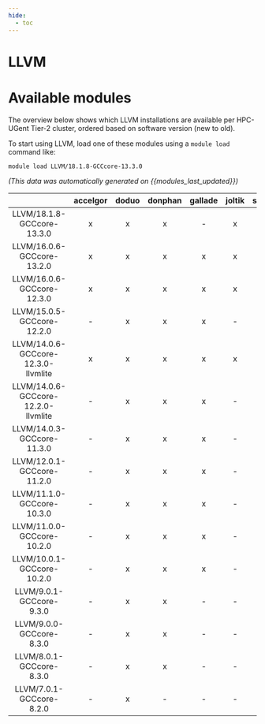 ```yaml
---
hide:
  - toc
---
```


LLVM
====

# Available modules


The overview below shows which LLVM installations are available per HPC-UGent Tier-2 cluster, ordered based on software version (new to old).

To start using LLVM, load one of these modules using a `module load` command like:

```shell
module load LLVM/18.1.8-GCCcore-13.3.0
```

*(This data was automatically generated on {{modules_last_updated}})*  

| |accelgor|doduo|donphan|gallade|joltik|shinx|skitty|
| :---: | :---: | :---: | :---: | :---: | :---: | :---: | :---: |
|LLVM/18.1.8-GCCcore-13.3.0|x|x|x|-|x|x|x|
|LLVM/16.0.6-GCCcore-13.2.0|x|x|x|x|x|x|x|
|LLVM/16.0.6-GCCcore-12.3.0|x|x|x|x|x|x|x|
|LLVM/15.0.5-GCCcore-12.2.0|-|x|x|x|-|x|-|
|LLVM/14.0.6-GCCcore-12.3.0-llvmlite|x|x|x|x|x|x|x|
|LLVM/14.0.6-GCCcore-12.2.0-llvmlite|-|x|x|x|-|-|-|
|LLVM/14.0.3-GCCcore-11.3.0|-|x|x|x|-|x|-|
|LLVM/12.0.1-GCCcore-11.2.0|-|x|x|x|-|-|-|
|LLVM/11.1.0-GCCcore-10.3.0|-|x|x|x|-|-|-|
|LLVM/11.0.0-GCCcore-10.2.0|-|x|x|x|-|-|-|
|LLVM/10.0.1-GCCcore-10.2.0|-|x|x|x|-|-|-|
|LLVM/9.0.1-GCCcore-9.3.0|-|x|x|-|-|-|-|
|LLVM/9.0.0-GCCcore-8.3.0|-|x|x|-|-|-|-|
|LLVM/8.0.1-GCCcore-8.3.0|-|x|x|-|-|-|-|
|LLVM/7.0.1-GCCcore-8.2.0|-|x|-|-|-|-|-|
